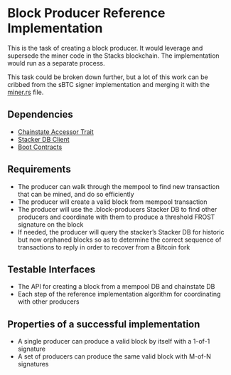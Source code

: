 # Block Producer Reference Implementation

This is the task of creating a block producer. It would leverage and supersede the miner code in the Stacks blockchain. The implementation would run as a separate process.

This task could be broken down further, but a lot of this work can be cribbed from the sBTC signer implementation and merging it with the [miner.rs](https://github.com/stacks-network/stacks-blockchain/blob/master/src/chainstate/stacks/miner.rs) file.

## Dependencies

- [Chainstate Accessor Trait](./chainstate_accessor_trait.md)
- [Stacker DB Client](./stacker_db_client.md)
- [Boot Contracts](./boot_contracts.md)

## Requirements

- The producer can walk through the mempool to find new transaction that can be mined, and do so efficiently
- The producer will create a valid block from mempool transaction
- The producer will use the .block-producers Stacker DB to find other producers and coordinate with them to produce a threshold FROST signature on the block
- If needed, the producer will query the stacker’s Stacker DB for historic but now orphaned blocks so as to determine the correct sequence of transactions to reply in order to recover from a Bitcoin fork

## Testable Interfaces

- The API for creating a block from a mempool DB and chainstate DB
- Each step of the reference implementation algorithm for coordinating with other producers

## Properties of a successful implementation

- A single producer can produce a valid block by itself with a 1-of-1 signature
- A set of producers can produce the same valid block with M-of-N signatures
